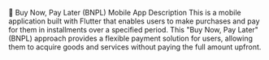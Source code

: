 📱 Buy Now, Pay Later (BNPL) Mobile App
Description
This is a mobile application built with Flutter that enables users to make purchases and pay for them in installments over a specified period. This "Buy Now, Pay Later" (BNPL) approach provides a flexible payment solution for users, allowing them to acquire goods and services without paying the full amount upfront.
